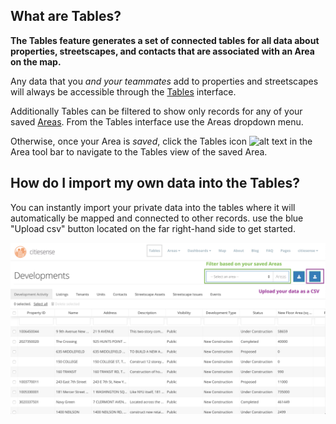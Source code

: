 ## What are Tables?
**The Tables feature generates a set of connected tables for all data about properties, streetscapes, and contacts that are associated with an Area on the map.** 


Any data that you *and your teammates* add to properties and streetscapes will always be accessible through the [Tables](https://www.citiesense.com/tables) interface. 

Additionally Tables can be filtered to show only records for any of your saved [Areas](https://www.citiesense.com/docs/pages/02-Getting%20Started.md). From the Tables interface use the Areas dropdown menu. 

Otherwise, once your Area is *saved*, click the Tables icon 
![alt text](https://farm5.staticflickr.com/4416/36903352205_0bf19a1da0_s.jpg "Tables icon") in the Area tool bar to navigate to the Tables view of the saved Area. 

## How do I import my own data into the Tables?
You can instantly import your private data into the tables where it will automatically be mapped and connected to other records. use the blue "Upload csv" button located on the far right-hand side to get started. 

![alt text](https://github.com/citiesense/docs/blob/master/images/tables_instructions.png?raw=true "Filter using Areas & Upload your data as a csv")




